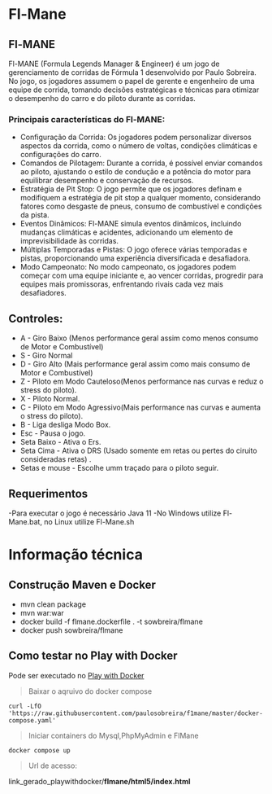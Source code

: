 # Fl-Mane

## Fl-MANE
Fl-MANE (Formula Legends Manager & Engineer) é um jogo de gerenciamento de corridas de Fórmula 1 desenvolvido por Paulo Sobreira. No jogo, os jogadores assumem o papel de gerente e engenheiro de uma equipe de corrida, tomando decisões estratégicas e técnicas para otimizar o desempenho do carro e do piloto durante as corridas.
### Principais características do Fl-MANE:
- Configuração da Corrida: Os jogadores podem personalizar diversos aspectos da corrida, como o número de voltas, condições climáticas e configurações do carro.
- Comandos de Pilotagem: Durante a corrida, é possível enviar comandos ao piloto, ajustando o estilo de condução e a potência do motor para equilibrar desempenho e conservação de recursos.
- Estratégia de Pit Stop: O jogo permite que os jogadores definam e modifiquem a estratégia de pit stop a qualquer momento, considerando fatores como desgaste de pneus, consumo de combustível e condições da pista.
- Eventos Dinâmicos: Fl-MANE simula eventos dinâmicos, incluindo mudanças climáticas e acidentes, adicionando um elemento de imprevisibilidade às corridas.
- Múltiplas Temporadas e Pistas: O jogo oferece várias temporadas e pistas, proporcionando uma experiência diversificada e desafiadora.
- Modo Campeonato: No modo campeonato, os jogadores podem começar com uma equipe iniciante e, ao vencer corridas, progredir para equipes mais promissoras, enfrentando rivais cada vez mais desafiadores.


## Controles:

- A - Giro Baixo (Menos performance geral assim como menos consumo de Motor e Combustível)
- S - Giro Normal
- D - Giro Alto (Mais performance geral assim como mais consumo de Motor e Combustível)
- Z - Piloto em Modo Cauteloso(Menos performance nas curvas e reduz o stress do piloto).
- X - Piloto Normal.
- C - Piloto em Modo Agressivo(Mais performance nas curvas e aumenta o stress do piloto).
- B - Liga desliga Modo Box.
- Esc - Pausa o jogo.
- Seta Baixo - Ativa o Ers.
- Seta Cima - Ativa o DRS (Usado somente em retas ou pertes do ciruito consideradas retas) .
- Setas e mouse - Escolhe umm traçado para o piloto seguir.

## Requerimentos

-Para executar o jogo é necessário Java 11
-No Windows utilize Fl-Mane.bat, no Linux utilize Fl-Mane.sh

# Informação técnica

## Construção Maven e Docker

- mvn clean package
- mvn war:war
- docker build -f flmane.dockerfile . -t sowbreira/flmane
- docker push sowbreira/flmane

## Como testar no Play with Docker

Pode ser executado no [Play with Docker](https://labs.play-with-docker.com/)

>Baixar o aqruivo do docker compose
```
curl -LfO 'https://raw.githubusercontent.com/paulosobreira/f1mane/master/docker-compose.yaml'
```

>Iniciar containers do Mysql,PhpMyAdmin e FlMane
```
docker compose up
```

>Url de acesso:

link_gerado_playwithdocker/**flmane/html5/index.html**
